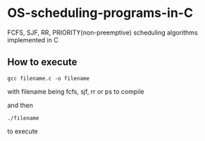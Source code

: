 # OS-scheduling-programs-in-C
FCFS, SJF, RR, PRIORITY(non-preemptive) scheduling algorithms implemented in C

## How to execute

```
gcc filename.c -o filename
```
with filename being fcfs, sjf, rr or ps to compile

and then
```
./filename
```
to execute
